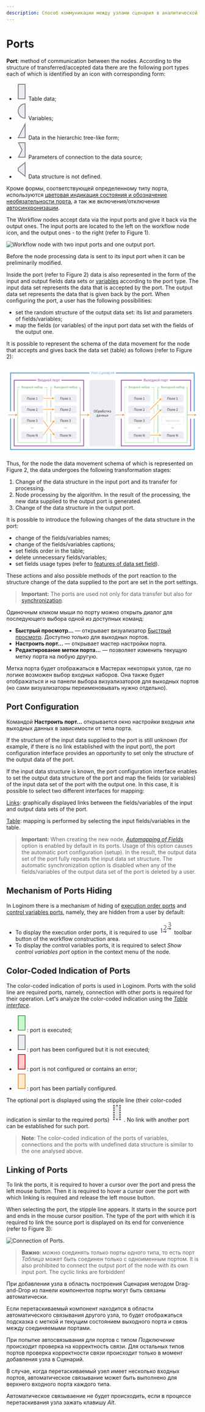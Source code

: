 ```yaml
---
description: Способ коммуникации между узлами сценария в аналитической платформе Loginom. Входные и выходные порты узла сценария. Изменение структуры данных внутри порта. Настройка порта. Связывание портов. Быстрый просмотр результатов обработки данных. Цветовая индикация состояния порта. Порты порядка выполнения. Механизм сокрытия портов.
---
```

# Ports

**Port**: method of communication between the nodes. According to the structure of transferred/accepted data there are the following port types each of which is identified by an icon with corresponding form:

* ![ ](./../../images/icons/app/node/ports/inputs/table_inactive.svg) Table data;
* ![ ](./../../images/icons/app/node/ports/inputs/variable_inactive.svg) Variables;
* ![ ](./../../images/icons/app/node/ports/inputs/tree_inactive.svg) Data in the hierarchic tree-like form;
* ![ ](./../../images/icons/app/node/ports/inputs/link_inactive.svg) Parameters of connection to the data source;
* ![ ](./../../images/icons/app/node/ports/inputs/model_inactive.svg) Data structure is not defined.

Кроме формы, соответствующей определенному типу порта, используются [цветовая индикация состояния и обозначение необязательности порта](#tsvetovaya-indikatsiya-portov), а так же включения/отключения [автосинхронизации](./../../workflow/ports/automapping-of-fields.md).

The Workflow nodes accept data via the input ports and give it back via the output ones. The input ports are located to the left on the workflow node icon, and the output ones - to the right (refer to Figure 1).

![Workflow node with two input ports and one output port.](./ports-1.png)

Before the node processing data is sent to its input port when it can be preliminarily modified.

Inside the port (refer to Figure 2) data is also represented in the form of the input and output fields data sets or [variables](./../variables/README.md) according to the port type. The input data set represents the data that is accepted by the port. The output data set represents the data that is given back by the port. When configuring the port, a user has the following possibilities:

* set the random structure of the output data set: its list and parameters of fields/variables;
* map the fields (or variables) of the input port data set with the fields of the output one.

It is possible to represent the schema of the data movement for the node that accepts and gives back the data set (table) as follows (refer to Figure 2):

![Schema of data movement for the node that accepts and gives back the data set (table).](./port-structure.svg)

Thus, for the node the data movement schema of which is represented on Figure 2, the data undergoes the following transformation stages:

1. Change of the data structure in the input port and its transfer for processing.
1. Node processing by the algorithm. In the result of the processing, the new data supplied to the output port is generated.
1. Change of the data structure in the output port.

It is possible to introduce the following changes of the data structure in the port:

* change of the fields/variables names;
* change of the fields/variables captions;
* set fields order in the table;
* delete unnecessary fields/variables;
* set fields usage types (refer to [features of data set field](./../../data/datasetfieldfeatures.md)).

These actions and also possible methods of the port reaction to the structure change of the data supplied to the port are set in the port settings.

> **Important:** The ports are used not only for data transfer but also for [synchronization](./automapping-of-fields.md).

Одиночным кликом мыши по порту можно открыть диалог для последующего выбора одной из доступных команд:

* **Быстрый просмотр…** — открывает визуализатор [Быстрый просмотр](./../../visualization/preview/quick-view.md). Доступно только для выходных портов.
* **Настроить порт…** — открывает мастер настройки порта.
* **Редактирование метки порта…** — позволяет изменить текущую метку порта на любую другую.

Метка порта будет отображаться в Мастерах некоторых узлов, где по логике возможен выбор входных наборов. Она также будет отображаться и на панели выбора визуализаторов для выходных портов (но сами визуализаторы переименовывать нужно отдельно).

## Port Configuration

Командой **Настроить порт…** открывается окно настройки входных или выходных данных в зависимости от типа порта.

If the structure of the input data supplied to the port is still unknown (for example, if there is no link established with the input port), the port configuration interface provides an opportunity to set only the structure of the output data of the port.

If the input data structure is known, the port configuration interface enables to set the output data structure of the port and map the fields (or variables) of the input data set of the port with the output one. In this case, it is possible to select two different interfaces for mapping:

[Links](./connections-interface.md): graphically displayed links between the fields/variables of the input and output data sets of the port. 

[Table](./table-interface.md): mapping is performed by selecting the input fields/variables in the table.

> **Important:** When creating the new node, [*Automapping of Fields*](./automapping-of-fields.md) option is enabled by default in its ports. Usage of this option causes the automatic port configuration (setup). In the result, the output data set of the port fully repeats the input data set structure. The automatic synchronization option is disabled when any of the fields/variables of the output data set of the port is deleted by a user.

## Mechanism of Ports Hiding

In Loginom there is a mechanism of hiding of [execution order ports](./../ports/service-ports.md) and [control variables ports](./../variables/control-variables.md), namely, they are hidden from a user by default:

* To display the execution order ports, it is required to use ![ ](./../../images/icons/common/toolbar-controls/order_default.svg) toolbar button of the workflow construction area.
* To display the control variables ports, it is required to select *Show control variables port* option in the context menu of the node.

## Color-Coded Indication of Ports

The color-coded indication of ports is used in Loginom. Ports with the solid line are required ports, namely, connection with other ports is required for their operation. Let's analyze the color-coded indication using the [*Table interface*](./table-interface.md).

* ![ ](./../../images/icons/app/node/ports/inputs/table_active.svg): port is executed;
* ![ ](./../../images/icons/app/node/ports/inputs/table_inactive.svg): port has been configured but it is not executed;
* ![ ](./../../images/icons/app/node/ports/inputs/table_error.svg): port is not configured or contains an error;
* ![ ](./../../images/icons/app/node/ports/inputs/table_warning.svg): port has been partially configured.

The optional port is displayed using the stipple line (their color-coded indication is similar to the required ports)
![ ](./../../images/icons/app/node/ports/inputs-optional/table_inactive.svg)
. No link with another port can be established for such port.

> **Note**: The color-coded indication of the ports of variables, connections and the ports with undefined data structure is similar to the one analysed above.

## Linking of Ports

To link the ports, it is required to hover a cursor over the port and press the left mouse button. Then it is required to hover a cursor over the port with which linking is required and release the left mouse button.

When selecting the port, the stipple line appears. It starts in the source port and ends in the mouse cursor position. The type of the port with which it is required to link the source port is displayed on its end for convenience (refer to Figure 3):

![Connection of Ports.](./ports-3.png)

> **Важно**: можно соединять только порты одного типа, то есть порт *Таблица* может быть соединен только с одноименным портом. It is also prohibited to connect the output port of the node with its own input port. The cyclic links are forbidden!

При добавлении узла в область построения Сценария методом Drag-and-Drop из панели компонентов порты могут быть связаны автоматически.

Если перетаскиваемый компонент находится в области автоматического связывания другого узла, то будет отображаться подсказка с меткой и текущим состоянием выходного порта и связь между соединяемыми портами.

При попытке автосвязывания для портов с типом *Подключение* происходит проверка на корректность связи. Для остальных типов портов проверка корректности связи происходит только в момент добавления узла в Сценарий.

В случае, когда перетаскиваемый узел имеет несколько входных портов, автоматическое связывание может быть выполнено для верхнего входного порта каждого типа.

Автоматическое связываение не будет происходить, если в процессе перетаскивания узла зажать клавишу *Alt*.